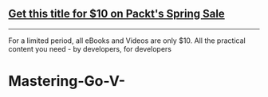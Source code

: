 ## [Get this title for $10 on Packt's Spring Sale](https://www.packt.com/V05397?utm_source=github&utm_medium=packt-github-repo&utm_campaign=spring_10_dollar_2022)
-----
For a limited period, all eBooks and Videos are only $10. All the practical content you need \- by developers, for developers

# Mastering-Go-V-